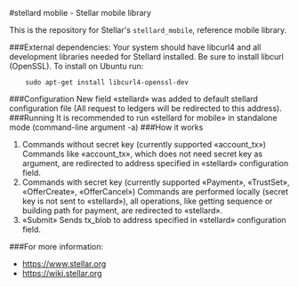 #stellard moblie - Stellar mobile library

This is the repository for Stellar's `stellard_mobile`, reference mobile library.

###External dependencies:
Your system should have libcurl4 and all development libraries needed for Stellard installed. Be sure to install libcurl (OpenSSL).
To install on Ubuntu run:
```
	sudo apt-get install libcurl4-openssl-dev
```
###Configuration
New field «stellard» was added to default stellard configuration file (All request to ledgers will be redirected to this address).
###Running
It is recommended to run «stellard for mobile» in standalone mode (command-line argument -a)
###How it works
1. Commands without secret key (currently supported «account_tx»)
Commands like «account_tx», which does not need secret key as argument, are redirected to address specified in «stellard» configuration field.
2. Commands with secret key (currently supported «Payment», «TrustSet», «OfferCreate», «OfferCancel») 
Commands are performed locally (secret key is not sent to «stellard»), all operations, like getting sequence or building path for payment, are redirected to «stellard».
3. «Submit»
Sends tx_blob to address specified in «stellard» configuration field. 

###For more information:
* https://www.stellar.org
* https://wiki.stellar.org
